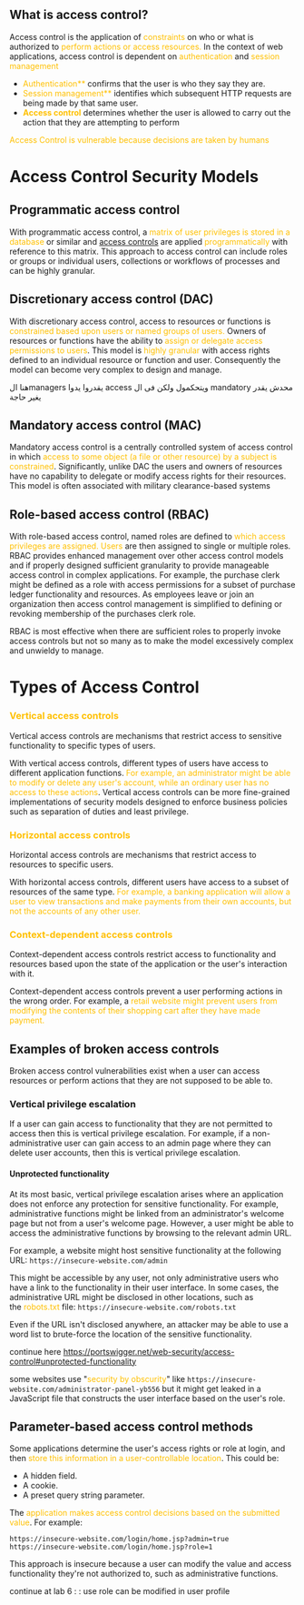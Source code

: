 ## What is access control?

Access control is the application of <span style="color:rgb(255, 192, 0)">constraints</span> on who or what is authorized to<span style="color:rgb(255, 192, 0)"> perform actions or access resources.</span> In the context of web applications, access control is dependent on <span style="color:rgb(255, 192, 0)">authentication</span> and <span style="color:rgb(255, 192, 0)">session management</span>

- <span style="color:rgb(255, 192, 0)">Authentication**</span> confirms that the user is who they say they are.
- <span style="color:rgb(255, 192, 0)">Session management**</span> identifies which subsequent HTTP requests are being made by that same user.
- <span style="color:rgb(255, 192, 0)">**Access control**</span> determines whether the user is allowed to carry out the action that they are attempting to perform

<span style="color:rgb(255, 192, 0)">Access Control is vulnerable because decisions are taken by humans</span> 
# Access Control Security Models
## Programmatic access control
With programmatic access control, a<span style="color:rgb(255, 192, 0)"> matrix of user privileges is stored in a database</span> or similar and [access controls](https://portswigger.net/web-security/access-control) are applied<span style="color:rgb(255, 192, 0)"> programmatically</span> with reference to this matrix. This approach to access control can include roles or groups or individual users, collections or workflows of processes and can be highly granular.

## Discretionary access control (DAC)
With discretionary access control, access to resources or functions is <span style="color:rgb(255, 192, 0)">constrained based upon users or named groups of users.</span> Owners of resources or functions have the ability to <span style="color:rgb(255, 192, 0)">assign or delegate access permissions to users</span>. This model is <span style="color:rgb(255, 192, 0)">highly granular </span>with access rights defined to an individual resource or function and user. Consequently the model can become very complex to design and manage.

هنا الmanagers  يقدروا يدوا access  ويتحكمول ولكن فى ال mandatory  محدش يقدر يغير حاجة
## Mandatory access control (MAC)
Mandatory access control is a centrally controlled system of access control in which <span style="color:rgb(255, 192, 0)">access</span> <span style="color:rgb(255, 192, 0)">t</span><span style="color:rgb(255, 192, 0)">o some object (a file or other resource) by a subject is constrained</span>. Significantly, unlike DAC the users and owners of resources have no capability to delegate or modify access rights for their resources. This model is often associated with military clearance-based systems

## Role-based access control (RBAC)
With role-based access control, named roles are defined to <span style="color:rgb(255, 192, 0)">which access privileges are assigned.</span> <span style="color:rgb(255, 192, 0)">Users</span> are then assigned to single or multiple roles. RBAC provides enhanced management over other access control models and if properly designed sufficient granularity to provide manageable access control in complex applications. For example, the purchase clerk might be defined as a role with access permissions for a subset of purchase ledger functionality and resources. As employees leave or join an organization then access control management is simplified to defining or revoking membership of the purchases clerk role.

RBAC is most effective when there are sufficient roles to properly invoke access controls but not so many as to make the model excessively complex and unwieldy to manage.


# Types of Access Control
### <span style="color:rgb(255, 192, 0)">Vertical access controls</span>

Vertical access controls are mechanisms that restrict access to sensitive functionality to specific types of users.

With vertical access controls, different types of users have access to different application functions. <span style="color:rgb(255, 192, 0)">For example, an administrator might be able to modify or delete any user's account, while an ordinary user has no access to these actions</span>. Vertical access controls can be more fine-grained implementations of security models designed to enforce business policies such as separation of duties and least privilege.

### <span style="color:rgb(255, 192, 0)">Horizontal access controls</span>
Horizontal access controls are mechanisms that restrict access to resources to specific users.

With horizontal access controls, different users have access to a subset of resources of the same type. <span style="color:rgb(255, 192, 0)">For example, a banking application will allow a user to view transactions and make payments from their own accounts, but not the accounts of any other user.</span> 

### <span style="color:rgb(255, 192, 0)">Context-dependent access controls</span>
Context-dependent access controls restrict access to functionality and resources based upon the state of the application or the user's interaction with it.

Context-dependent access controls prevent a user performing actions in the wrong order. For example, a<span style="color:rgb(255, 192, 0)"> retail website might prevent users from modifying the contents of their shopping cart after they have made payment.
</span>
## Examples of broken access controls
Broken access control vulnerabilities exist when a user can access resources or perform actions that they are not supposed to be able to.
### Vertical privilege escalation
If a user can gain access to functionality that they are not permitted to access then this is vertical privilege escalation. For example, if a non-administrative user can gain access to an admin page where they can delete user accounts, then this is vertical privilege escalation.

#### Unprotected functionality
At its most basic, vertical privilege escalation arises where an application does not enforce any protection for sensitive functionality. For example, administrative functions might be linked from an administrator's welcome page but not from a user's welcome page. However, a user might be able to access the administrative functions by browsing to the relevant admin URL.

For example, a website might host sensitive functionality at the following URL:
`https://insecure-website.com/admin`

This might be accessible by any user, not only administrative users who have a link to the functionality in their user interface. In some cases, the administrative URL might be disclosed in other locations, such as the <span style="color:rgb(255, 192, 0)">robots.txt</span> file:
`https://insecure-website.com/robots.txt`

Even if the URL isn't disclosed anywhere, an attacker may be able to use a word list to brute-force the location of the sensitive functionality.


continue here
https://portswigger.net/web-security/access-control#unprotected-functionality

some websites use "<span style="color:rgb(255, 192, 0)">security by obscurity</span>" like `https://insecure-website.com/administrator-panel-yb556` but it might get leaked in a JavaScript file that constructs the user interface based on the user's role.

## Parameter-based access control methods

Some applications determine the user's access rights or role at login, and then <span style="color:rgb(255, 192, 0)">store this information in a user-controllable location</span>. This could be:

- A hidden field.
- A cookie.
- A preset query string parameter.

The <span style="color:rgb(255, 192, 0)">application makes access control decisions based on the submitted value</span>. For example:

`https://insecure-website.com/login/home.jsp?admin=true https://insecure-website.com/login/home.jsp?role=1`

This approach is insecure because a user can modify the value and access functionality they're not authorized to, such as administrative functions.


continue at lab 6 : : use role can be modified in user profile